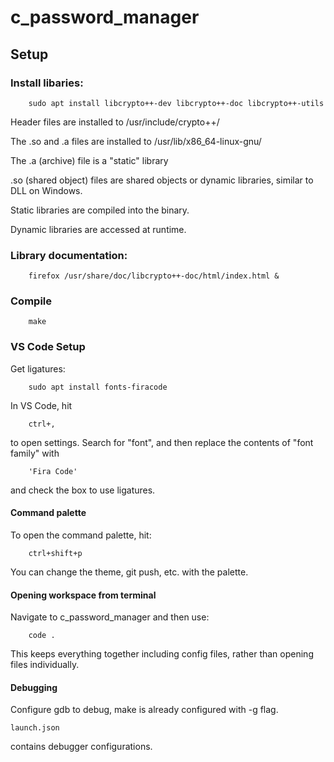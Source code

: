 # c_password_manager

## Setup

### Install libaries:

```
	sudo apt install libcrypto++-dev libcrypto++-doc libcrypto++-utils
```
Header files are installed to /usr/include/crypto++/

The .so and .a files are installed to /usr/lib/x86_64-linux-gnu/

The .a (archive) file is a "static" library

.so (shared object) files are shared objects or dynamic libraries, similar to DLL on Windows.

Static libraries are compiled into the binary.

Dynamic libraries are accessed at runtime.

### Library documentation:

```
	firefox /usr/share/doc/libcrypto++-doc/html/index.html &
```
### Compile

```
	make
```

### VS Code Setup

Get ligatures:
```
	sudo apt install fonts-firacode
```
In VS Code, hit
```
	ctrl+,
```
to open settings. Search for "font", and then replace the contents of "font family"
with
```
	'Fira Code'
```
and check the box to use ligatures.

#### Command palette
To open the command palette, hit:
```
	ctrl+shift+p
```

You can change the theme, git push, etc. with the palette.

#### Opening workspace from terminal
Navigate to c_password_manager and then use:
```
	code .
```
This keeps everything together including config files, rather than opening
files individually.

#### Debugging
Configure gdb to debug, make is already configured with -g flag.

```
launch.json
```
contains debugger configurations.